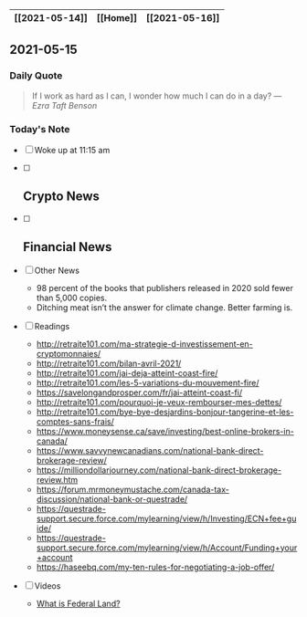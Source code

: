 | [[2021-05-14]] | [[Home]] | [[2021-05-16]] |
| :------------: | :------: | :------------: |

## 2021-05-15 

### Daily Quote
> If I work as hard as I can, I wonder how much I can do in a day?
> &mdash; <cite>Ezra Taft Benson</cite>

### Today's Note
- [ ] Woke up at 11:15 am
- [ ] Crypto News
	- 
- [ ] Financial News
	- 
- [ ] Other News
	- 98 percent of the books that publishers released in 2020 sold fewer than 5,000 copies.
	- Ditching meat isn’t the answer for climate change. Better farming is.
- [ ] Readings
	- http://retraite101.com/ma-strategie-d-investissement-en-cryptomonnaies/
	- http://retraite101.com/bilan-avril-2021/
	- http://retraite101.com/jai-deja-atteint-coast-fire/
	- http://retraite101.com/les-5-variations-du-mouvement-fire/
	- https://savelongandprosper.com/fr/jai-atteint-coast-fi/
	- http://retraite101.com/pourquoi-je-veux-rembourser-mes-dettes/
	- http://retraite101.com/bye-bye-desjardins-bonjour-tangerine-et-les-comptes-sans-frais/
	- https://www.moneysense.ca/save/investing/best-online-brokers-in-canada/
	- https://www.savvynewcanadians.com/national-bank-direct-brokerage-review/
	- https://milliondollarjourney.com/national-bank-direct-brokerage-review.htm
	- https://forum.mrmoneymustache.com/canada-tax-discussion/national-bank-or-questrade/
	- https://questrade-support.secure.force.com/mylearning/view/h/Investing/ECN+fee+guide/
	- https://questrade-support.secure.force.com/mylearning/view/h/Account/Funding+your+account
	- https://haseebq.com/my-ten-rules-for-negotiating-a-job-offer/

- [ ] Videos
	- [What is Federal Land?](https://www.youtube.com/watch?v=LruaD7XhQ50)
